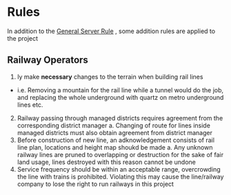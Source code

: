 # Rules

In addition to the [General Server Rule](https://hub.corecrafted.net/d/7-general-server-rules-v2-1) , some addition rules are applied to the project

## Railway Operators
1. ly make **necessary** changes to the terrain when building rail lines
  - i.e. Removing a mountain for the rail line while a tunnel would do the job, and replacing the whole underground with quartz on metro underground lines etc.
2. Railway passing through managed districts requires agreement from the corresponding district manager
  a. Changing of route for lines inside managed districts must also obtain agreement from district manager
3. Before construction of new line, an adknowledgement consists of rail line plan, locations and height map shoukd be made
  a. Any unknown railway lines are pruned to overlapping or destruction for the sake of fair land usage, lines destroyed with this reason cannot be undone
4. Service frequency should be within an acceptable range, overcrowding the line with trains is prohibited. Violating this may cause the line/railway company to lose the right to run railways in this project
